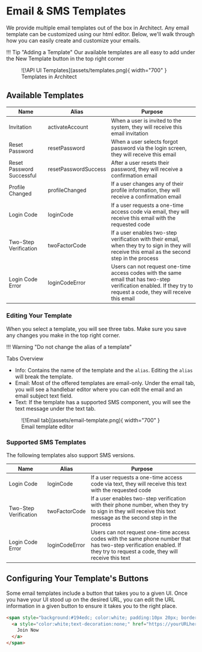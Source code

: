 # Email & SMS Templates

We provide multiple email templates out of the box in Architect. Any email template can be customized using our html editor. Below, we'll walk through how you can easily create and customize your emails.

!!! Tip "Adding a Template"
    Our available templates are all easy to add under the New Template button in the top right corner

<figure markdown>
![!API UI Templates](assets/templates.png){ width="700" }
  <figcaption>Templates in Architect</figcaption>
</figure>

## Available Templates

| Name | Alias |  Purpose |
|-------|-------|-------------|
| Invitation | activateAccount | When a user is invited to the system, they will receive this email invitation |
| Reset Password | resetPassword | When a user selects forgot password via the login screen, they will receive this email |
| Reset Password Successful | resetPasswordSuccess | After a user resets their password, they will receive a confirmation email |
| Profile Changed | profileChanged | If a user changes any of their profile information, they will receive a confirmation email |
| Login Code | loginCode | If a user requests a one-time access code via email, they will receive this email with the requested code |
| Two-Step Verification| twoFactorCode | If a user enables two-step verification with their email, when they try to sign in they will receive this email as the second step in the process |
| Login Code Error | loginCodeError | Users can not request one-time access codes with the same email that has two-step verification enabled. If they try to request a code, they will receive this email |

### Editing Your Template

When you select a template, you will see three tabs. Make sure you save any changes you make in the top right corner.

!!! Warning "Do not change the alias of a template"

Tabs Overview

- Info: Contains the name of the template and the `alias`. Editing the `alias` will break the template.
- Email: Most of the offered templates are email-only. Under the email tab, you will see a handlebar editor where you can edit the email and an email subject text field. 
- Text: If the template has a supported SMS component, you will see the text message under the text tab.

<figure markdown>
![!Email tab](assets/email-template.png){ width="700" }
  <figcaption>Email template editor</figcaption>
</figure>

### Supported SMS Templates

The following templates also support SMS versions. 

| Name | Alias |  Purpose |
|-------|-------|-------------|
| Login Code | loginCode | If a user requests a one-time access code via text, they will receive this text with the requested code |
| Two-Step Verification| twoFactorCode | If a user enables two-step verification with their phone number, when they try to sign in they will receive this text message as the second step in the process |
| Login Code Error | loginCodeError | Users can not request one-time access codes with the same phone number that has two-step verification enabled. If they try to request a code, they will receive this text |


## Configuring Your Template's Buttons

Some email templates include a button that takes you to a given UI. Once you have your UI stood up on the desired URL, you can edit the URL information in a given button to ensure it takes you to the right place.

``` html 
<span style="background:#194edc; color:white; padding:10px 20px; border-radius:5px; font-size: 13px;">
  <a style="color:white;text-decoration:none;" href="https://yourURLhere/activateAccount?username={{username}}&email={{email}}&token={{activationToken}}{{#if projectId}}&projectId={{projectId}}{{/if}}">
    Join Now
  </a>
</span>
```
